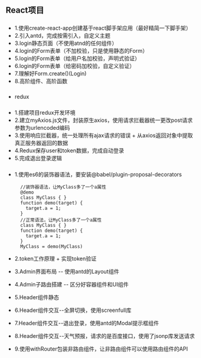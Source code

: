 ## React项目

### 
* 1.使用create-react-app创建基于react脚手架应用（最好精简一下脚手架）
* 2.引入antd，完成按需引入，自定义主题
* 3.login静态页面（不使用atnd的任何组件）
* 4.login的Form表单（不加校验，只是使用静态的Form）
* 5.login的Form表单（给用户名加校验，声明式验证）
* 6.login的Form表单（给密码加校验，自定义验证）
* 7.理解好Form.create()(Login)
* 8.高阶组件、高阶函数

### 
* redux
### 
* 1.搭建项目redux开发环境
* 2.建立myAxios.js文件，封装原生axios，使用请求拦截器统一更改post请求参数为urlencoded编码
* 3.使用响应拦截器，统一处理所有ajax请求的错误 + 从axios返回对象中提取真正服务器返回的数据
* 4.Redux保存user和token数据，完成自动登录
* 5.完成退出登录逻辑

### 
* 1.使用es6的装饰器语法，要安装@babel/plugin-proposal-decorators

	    //装饰器语法，让MyClass多了一个a属性
	    @demo
	    class MyClass { }
	    function demo(target) {
	      target.a = 1;
	    }
	    //正常语法，让MyClass多了一个a属性
	    class MyClass { }
	    function demo(target) {
	      target.a = 1;
	    }
    	MyClass = demo(MyClass)
* 2.token工作原理 + 实现token验证
* 3.Admin界面布局 -- 使用antd的Layout组件
* 4.Admin子路由搭建 -- 区分好容器组件和UI组件
* 5.Header组件静态
* 6.Header组件交互--全屏切换，使用screenfull库
* 7.Header组件交互--退出登录，使用antd的Modal提示框组件
* 8.Header组件交互--天气预报，请求的是百度接口，使用了jsonp库发送请求
* 9.使用withRouter包装非路由组件，让非路由组件可以使用路由组件的API